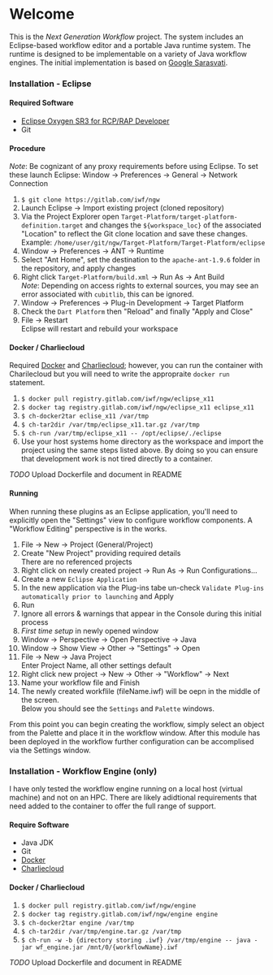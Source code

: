 Welcome
=======

This is the *Next Generation Workflow* project. The system includes an
Eclipse-based workflow editor and a portable Java runtime system. The
runtime is designed to be implementable on a variety of Java workflow
engines. The initial implementation is based on [Google Sarasvati](https://code.google.com/archive/p/sarasvati/).


### Installation - Eclipse
#### Required Software
- [Eclipse Oxygen SR3 for RCP/RAP Developer](http://www.eclipse.org/downloads/packages/eclipse-rcp-and-rap-developers/oxygen3a)
- Git

#### Procedure
*Note*: Be cognizant of any proxy requirements before using Eclipse. To set these launch Eclipse: Window -> Preferences -> General -> Network Connection 
 1. `$ git clone https://gitlab.com/iwf/ngw`
 2. Launch Eclipse -> Import existing project (cloned repository) 
 3. Via the Project Explorer open `Target-Platform/target-platform-definition.target` and changes the `${workspace_loc}` of the associated "Location" to reflect the Git clone location and save these changes. <br/>Example: `/home/user/git/ngw/Target-Platform/Target-Platform/eclipse` 
 4. Window -> Preferences -> ANT -> Runtime
 5. Select "Ant Home", set the destination to the `apache-ant-1.9.6` folder in the repository, and apply changes 
 6. Right click `Target-Platform/build.xml` -> Run As -> Ant Build <br/> *Note*: Depending on access rights to external sources, you may see an error associated with `cubitlib`, this can be ignored.
 7. Window -> Preferences -> Plug-in Development -> Target Platform
 8. Check the `Dart Platform` then "Reload" and finally "Apply and Close"
 9. File -> Restart <br/> Eclipse will restart and rebuild your workspace

#### Docker / Charliecloud
Required [Docker](https://docs.docker.com/install/) and [Charliecloud](https://github.com/hpc/charliecloud/); however, you can run the container with Charilecloud but you will need to write the appropraite `docker run` statement.
1. `$ docker pull registry.gitlab.com/iwf/ngw/eclipse_x11`
2. `$ docker tag registry.gitlab.com/iwf/ngw/eclipse_x11 eclipse_x11`
3. `$ ch-docker2tar eclise_x11 /var/tmp`
4. `$ ch-tar2dir /var/tmp/eclipse_x11.tar.gz /var/tmp`
5. `$ ch-run /var/tmp/eclipse_x11 -- /opt/eclipse/./eclipse`
6. Use your host systems home directory as the workspace and import the project using the same steps listed above. By doing so you can ensure that development work is not tired directly to a container.

*TODO* Upload Dockerfile and document in README

#### Running
When running these plugins as an Eclipse application, you'll need to
explicitly open the "Settings" view to configure workflow
components. A "Workflow Editing" perspective is in the works.

1. File -> New -> Project (General/Project)
2. Create "New Project" providing required details <br/>There are no referenced projects
3. Right click on newly created project -> Run As -> Run Configurations...
4. Create a new `Eclipse Application`
5. In the new application via the Plug-ins tabe un-check `Validate Plug-ins automatically prior to launching` and Apply
6. Run
7. Ignore all errors & warnings that appear in the Console during this initial process
8. *First time setup* in newly opened window
9. Window -> Perspective -> Open Perspective -> Java
10. Window -> Show View -> Other -> "Settings" -> Open
11. File -> New -> Java Project <br/> Enter Project Name, all other settings default
12. Right click new project -> New -> Other -> "Workflow" -> Next
13. Name your workflow file and Finish
14. The newly created workflile (fileName.iwf) will be oepn in the middle of the screen.<br/>Below you should see the `Settings` and `Palette` windows.

From this point you can begin creating the workflow, simply select an object from the Palette and place it in the workflow window. After this module has been deployed in the workflow further configuration can be accomplised via the Settings window.

### Installation - Workflow Engine (only)
I have only tested the workflow engine running on a local host (virtual machine) and not on an HPC. 
There are likely adidtional requirements that need added to the container to offer the full range of support.
#### Require Software
- Java JDK
- Git
- [Docker](https://docs.docker.com/install/) 
- [Charliecloud](https://github.com/hpc/charliecloud/)

#### Docker / Charliecloud
1. `$ docker pull registry.gitlab.com/iwf/ngw/engine`
2. `$ docker tag registry.gitlab.com/iwf/ngw/engine engine`
3. `$ ch-docker2tar engine /var/tmp`
3. `$ ch-tar2dir /var/tmp/engine.tar.gz /var/tmp`
4. `$ ch-run -w -b {directory storing .iwf} /var/tmp/engine -- java -jar wf_engine.jar /mnt/0/{workflowName}.iwf`

*TODO* Upload Dockerfile and document in README